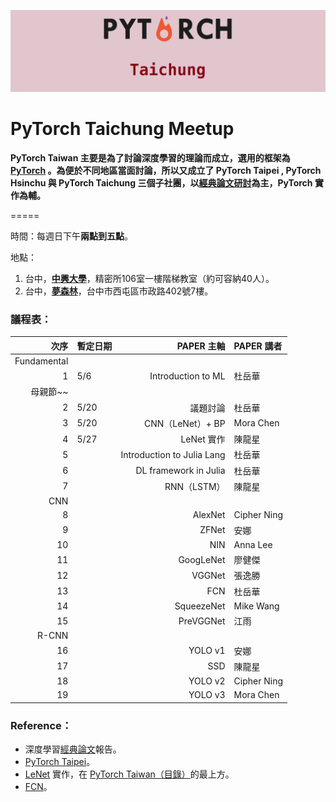 ![](/assets/pytorch.png)

# PyTorch Taichung Meetup

**PyTorch Taiwan 主要是為了討論深度學習的理論而成立，選用的框架為 **[**PyTorch**](http://hemingwang.blogspot.tw/2017/11/pytorch-taiwan.html )** 。為便於不同地區當面討論，所以又成立了 PyTorch Taipei , PyTorch Hsinchu 與 PyTorch Taichung 三個子社團，以**[**經典論文研討**](http://hemingwang.blogspot.tw/2016/12/ai_20.html)**為主，PyTorch 實作為輔。**

=====

時間：每週日下午**兩點到五點**。

地點：

1. 台中，[**中興大學**](https://www.google.com.tw/maps/place/國立中興大學精密所/@24.1212087,120.6741687,17z/data=!3m1!4b1!4m5!3m4!1s0x34693cfd5ec365e1:0x3044f620eb0c4d71!8m2!3d24.1212038!4d120.6763574?hl=zh-TW&authuser=0)，精密所106室一樓階梯教室（約可容納40人）。
2. 台中，[**夢森林**](https://www.google.com.tw/maps/place/407台中市西屯區市政路402號7/@24.1592686,120.637529,17z/data=!3m1!4b1!4m5!3m4!1s0x34693dedad1dc1e9:0xf2c440c75d475628!8m2!3d24.1592637!4d120.6397177?hl=zh-TW&authuser=0)，台中市西屯區市政路402號7樓。

### 議程表：

| **次序** | **暫定日期** | **PAPER 主軸** | **PAPER 講者** |
| ---: | :--- | ---: | :--- |
| Fundamental |  |  |  |
| 1 | 5/6 | Introduction to ML | 杜岳華 |
| 母親節~~ |  |  |  |
| 2 | 5/20 | 議題討論 | 杜岳華 |
| 3 | 5/20 | CNN（LeNet）+ BP | Mora Chen |
| 4 | 5/27 | LeNet 實作 | 陳龍星 |
| 5 |  | Introduction to Julia Lang | 杜岳華 |
| 6 |  | DL framework in Julia | 杜岳華 |
| 7 |  | RNN（LSTM） | 陳龍星 |
| CNN |  |  |  |
| 8 |  | AlexNet | Cipher Ning |
| 9 |  | ZFNet | 安娜 |
| 10 |  | NIN | Anna Lee |
| 11 |  | GoogLeNet | 廖健傑 |
| 12 |  | VGGNet | 張逸勝 |
| 13 |  | FCN | 杜岳華 |
| 14 |  | SqueezeNet | Mike Wang |
| 15 |  | PreVGGNet | 江雨 |
| R-CNN |  |  |  |
| 16 |  | YOLO v1 | 安娜 |
| 17 |  | SSD | 陳龍星 |
| 18 |  | YOLO v2 | Cipher Ning |
| 19 |  | YOLO v3 | Mora Chen |

### Reference：

* 深度學習[經典論文](http://hemingwang.blogspot.tw/2018/01/pytorchseminar.html)報告。
* [PyTorch Taipei](https://mattwang44.github.io/en/notes/PyTorchTP/#3-進度表與連結整理)。
* [LeNet](http://hemingwang.blogspot.tw/2017/04/lenet.html ) 實作，在 [PyTorch Taiwan（目錄）](http://hemingwang.blogspot.tw/2017/11/pytorch-taiwan.html)的最上方。
* [FCN](http://hemingwang.blogspot.tw/2018/02/deep-learningfcn.html)。



